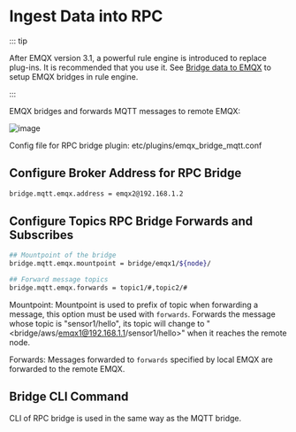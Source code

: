 # Ingest Data into RPC

::: tip

After EMQX version 3.1, a powerful rule engine is introduced to replace plug-ins. It is recommended that you use it. See [Bridge data to EMQX](../rule/bridge_emqx.md) to setup EMQX bridges in rule engine.

:::

EMQX bridges and forwards MQTT messages to remote EMQX:

![image](./assets/bridge_rpc.png)

Config file for RPC bridge plugin: etc/plugins/emqx\_bridge\_mqtt.conf

## Configure Broker Address for RPC Bridge

```bash
bridge.mqtt.emqx.address = emqx2@192.168.1.2
```

## Configure Topics RPC Bridge Forwards and Subscribes

```bash
## Mountpoint of the bridge
bridge.mqtt.emqx.mountpoint = bridge/emqx1/${node}/

## Forward message topics
bridge.mqtt.emqx.forwards = topic1/#,topic2/#
```

Mountpoint: Mountpoint is used to prefix of topic when forwarding a
message, this option must be used with `forwards`. Forwards the message
whose topic is "sensor1/hello", its topic will change to
"<bridge/aws/emqx1@192.168.1.1/sensor1/hello>" when it reaches the
remote node.

Forwards: Messages forwarded to `forwards` specified by local EMQX are
forwarded to the remote EMQX.

## Bridge CLI Command

CLI of RPC bridge is used in the same way as the MQTT bridge.

